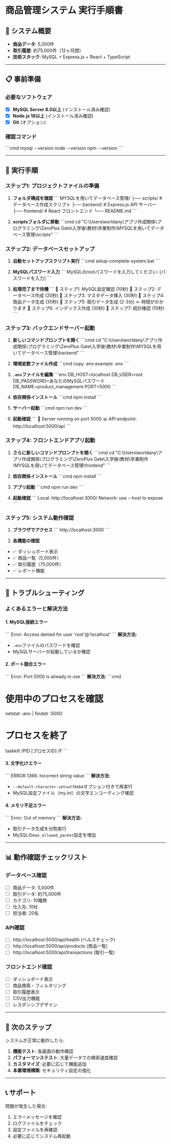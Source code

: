 # 商品管理システム 実行手順書

## 🎯 システム概要
- **商品データ**: 5,000件
- **取引履歴**: 約75,000件（12ヶ月間）
- **技術スタック**: MySQL + Express.js + React + TypeScript

---

## 📋 事前準備

### 必要なソフトウェア
- [x] **MySQL Server 8.0以上** (インストール済み確認)
- [x] **Node.js 18以上** (インストール済み確認)
- [x] **Git** (オプション)

### 確認コマンド
\`\`\`cmd
mysql --version
node --version
npm --version
\`\`\`

---

## 🚀 実行手順

### ステップ1: プロジェクトファイルの準備

1. **フォルダ構成を確認**
\`\`\`
MYSQLを用いてデータベース管理/
├── scripts/           # データベース作成スクリプト
├── backend/          # Express.js API サーバー
├── frontend/         # React フロントエンド
└── README.md
\`\`\`

2. **scriptsフォルダに移動**
\`\`\`cmd
cd "C:\Users\worldany\アプリ作成関係\プログラミング\ZeroPlus Gate\入学後\教材\卒業制作\MYSQLを用いてデータベース管理\scripts"
\`\`\`

### ステップ2: データベースセットアップ

1. **自動セットアップスクリプト実行**
\`\`\`cmd
setup-complete-system.bat
\`\`\`

2. **MySQLパスワード入力**
\`\`\`
MySQLのrootパスワードを入力してください: [パスワードを入力]
\`\`\`

3. **処理完了まで待機**
\`\`\`
🔧 ステップ1: MySQL設定確認 (10秒)
🔧 ステップ2: データベース作成 (20秒)
🔧 ステップ3: マスタデータ挿入 (30秒)
🔧 ステップ4: 商品データ生成 (30秒)
🔧 ステップ5: 取引データ生成 (2-3分) ← 時間がかかります
🔧 ステップ6: インデックス作成 (30秒)
🔧 ステップ7: 統計確認 (10秒)
\`\`\`

### ステップ3: バックエンドサーバー起動

1. **新しいコマンドプロンプトを開く**
\`\`\`cmd
cd "C:\Users\worldany\アプリ作成関係\プログラミング\ZeroPlus Gate\入学後\教材\卒業制作\MYSQLを用いてデータベース管理\backend"
\`\`\`

2. **環境変数ファイル作成**
\`\`\`cmd
copy .env.example .env
\`\`\`

3. **`.env`ファイルを編集**
\`\`\`env
DB_HOST=localhost
DB_USER=root
DB_PASSWORD=あなたのMySQLパスワード
DB_NAME=product_management
PORT=5000
\`\`\`

4. **依存関係インストール**
\`\`\`cmd
npm install
\`\`\`

5. **サーバー起動**
\`\`\`cmd
npm run dev
\`\`\`

6. **起動確認**
\`\`\`
🚀 Server running on port 5000
📊 API endpoint: http://localhost:5000/api
\`\`\`

### ステップ4: フロントエンドアプリ起動

1. **さらに新しいコマンドプロンプトを開く**
\`\`\`cmd
cd "C:\Users\worldany\アプリ作成関係\プログラミング\ZeroPlus Gate\入学後\教材\卒業制作\MYSQLを用いてデータベース管理\frontend"
\`\`\`

2. **依存関係インストール**
\`\`\`cmd
npm install
\`\`\`

3. **アプリ起動**
\`\`\`cmd
npm run dev
\`\`\`

4. **起動確認**
\`\`\`
  Local:   http://localhost:3000/
  Network: use --host to expose
\`\`\`

### ステップ5: システム動作確認

1. **ブラウザでアクセス**
\`\`\`
http://localhost:3000
\`\`\`

2. **各機能の確認**
- ✅ ダッシュボード表示
- ✅ 商品一覧（5,000件）
- ✅ 取引履歴（75,000件）
- ✅ レポート機能

---

## 🔧 トラブルシューティング

### よくあるエラーと解決方法

#### 1. MySQL接続エラー
\`\`\`
Error: Access denied for user 'root'@'localhost'
\`\`\`
**解決方法:**
- `.env`ファイルのパスワードを確認
- MySQLサーバーが起動しているか確認

#### 2. ポート競合エラー
\`\`\`
Error: Port 5000 is already in use
\`\`\`
**解決方法:**
\`\`\`cmd
# 使用中のプロセスを確認
netstat -ano | findstr :5000
# プロセスを終了
taskkill /PID [プロセスID] /F
\`\`\`

#### 3. 文字化けエラー
\`\`\`
ERROR 1366: Incorrect string value
\`\`\`
**解決方法:**
- `--default-character-set=utf8mb4`オプション付きで再実行
- MySQL設定ファイル（my.ini）の文字エンコーディング確認

#### 4. メモリ不足エラー
\`\`\`
Error: Out of memory
\`\`\`
**解決方法:**
- 取引データ生成を分割実行
- MySQLの`max_allowed_packet`設定を増加

---

## 📊 動作確認チェックリスト

### データベース確認
- [ ] 商品データ: 5,000件
- [ ] 取引データ: 約75,000件
- [ ] カテゴリ: 10種類
- [ ] 仕入先: 10社
- [ ] 担当者: 20名

### API確認
- [ ] http://localhost:5000/api/health (ヘルスチェック)
- [ ] http://localhost:5000/api/products (商品一覧)
- [ ] http://localhost:5000/api/transactions (取引一覧)

### フロントエンド確認
- [ ] ダッシュボード表示
- [ ] 商品検索・フィルタリング
- [ ] 取引履歴表示
- [ ] CSV出力機能
- [ ] レスポンシブデザイン

---

## 🎯 次のステップ

システムが正常に動作したら:

1. **機能テスト**: 各画面の動作確認
2. **パフォーマンステスト**: 大量データでの検索速度確認
3. **カスタマイズ**: 必要に応じて機能追加
4. **本番環境構築**: セキュリティ設定の強化

---

## 📞 サポート

問題が発生した場合:
1. エラーメッセージを確認
2. ログファイルをチェック
3. 設定ファイルを再確認
4. 必要に応じてシステム再起動
